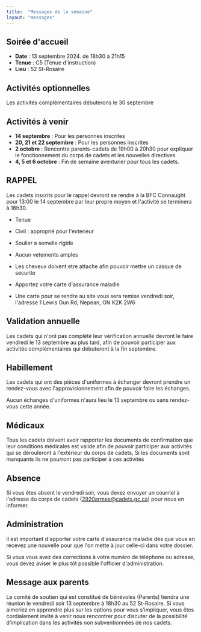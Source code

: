 ```yaml
---
title:  "Messages de la semaine"
layout: "messages"
---
```

 
## Soirée d'accueil  

- **Date** : 13 septembre 2024. de 18h30 à 21h15
- **Tenue** : C5 (Tenue d'instruction)
- **Lieu** : 52 St-Rosaire
 

## Activités optionnelles

Les activités complémentaires débuterons le 30 septembre 

## Activités à venir

- **14 septembre** : Pour les personnes inscrites 
- **20, 21 et 22 septembre** : Pour les personnes inscrites
- **2 octobre** : Rencontre parents-cadets de 19h00 à 20h30 pour expliquer le fonctionnement du corps de cadets et les nouvelles directives
- **4, 5 et 6 octobre** : Fin de semaine aventurier pour tous les cadets. 

## RAPPEL

Les cadets inscrits pour le rappel devront se rendre à la BFC Connaught pour 13:00 le 14 septembre par leur propre moyen et l'activité se terminera à 16h30.

- Tenue 
- Civil : approprié pour l'exterieur
- Soulier a semelle rigide
- Aucun vetements amples
- Les cheveux doivent etre attache afin pouvoir mettre un casque de securite
- Apportez votre carte d'assurance maladie

- Une carte pour se rendre au site vous sera remise vendredi soir, l'adresse 1 Lewis Gun Rd, Nepean, ON K2K 2W6

## Validation annuelle

Les cadets qui n'ont pas complété leur vérification annuelle devront le faire vendredi le 13 septembre au plus tard, afin de pouvoir participer aux activités complémentaires qui débuteront à la fin septembre.

## Habillement

Les cadets qui ont des pièces d'uniformes à échanger devront prendre un rendez-vous avec l'approvisionnement afin de pouvoir faire les échanges.

Aucun échanges d'uniformes n'aura lieu le 13 septembre ou sans rendez-vous cette année.

## Médicaux

Tous les cadets doivent avoir rapporter les documents de confirmation que leur conditions médicales est valide afin de pouvoir participer aux activités qui se dérouleront à l'extérieur du corps de cadets, Si les documents sont manquants ils ne pourront pas participer à ces activités

## Absence

Si vous êtes absent le vendredi soir, vous devez envoyer un courriel à l'adresse du corps de cadets (<2920armee@cadets.gc.ca>) pour nous en informer.

## Administration

Il est important d'apporter votre carte d'assurance maladie dès que vous en recevez une nouvelle pour que l'on mette à jour celle-ci dans votre dossier.

Si vous vous avez des corrections à votre numéro de téléphone ou adresse, vous devez aviser le plus tôt possible l'officier d'administration. 

## Message aux parents

Le comité de soutien qui est constitué de bénévoles (Parents) tiendra une réunion le vendredi soir 13 septembre à 18h30 au 52 St-Rosaire.  Si vous aimeriez en apprendre plus sur les options pour vous s'impliquer, vous êtes cordialement invité à venir nous rencontrer pour discuter de la possibilité d’implication dans les activités non subventionnées de nos cadets. 
